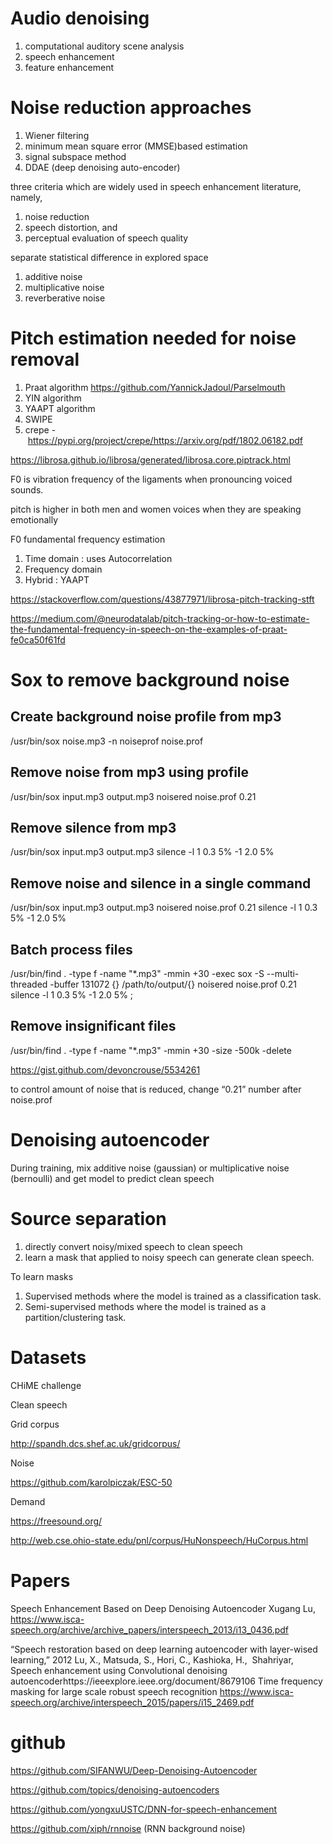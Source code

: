 
# Audio denoising

1. computational auditory scene analysis
1. speech enhancement
1. feature enhancement

# Noise reduction approaches

1. Wiener filtering
2. minimum mean square error (MMSE)based estimation
3. signal subspace method
4. DDAE (deep denoising auto-encoder)

three criteria which are widely used in speech enhancement literature, namely, 
1. noise reduction
1. speech distortion, and 
2. perceptual evaluation of speech quality

separate statistical difference in explored space

1. additive noise
2. multiplicative noise
3. reverberative noise

# Pitch estimation needed for noise removal

1. Praat algorithm https://github.com/YannickJadoul/Parselmouth
2. YIN algorithm
3. YAAPT algorithm
4. SWIPE
5. crepe - https://pypi.org/project/crepe/https://arxiv.org/pdf/1802.06182.pdf

https://librosa.github.io/librosa/generated/librosa.core.piptrack.html

F0 is vibration frequency of the ligaments when pronouncing voiced sounds.

pitch is higher in both men and women voices when they are speaking emotionally

F0 fundamental frequency estimation
1. Time domain : uses Autocorrelation 
2. Frequency domain
3. Hybrid : YAAPT

https://stackoverflow.com/questions/43877971/librosa-pitch-tracking-stft

https://medium.com/@neurodatalab/pitch-tracking-or-how-to-estimate-the-fundamental-frequency-in-speech-on-the-examples-of-praat-fe0ca50f61fd

# Sox to remove background noise

## Create background noise profile from mp3
/usr/bin/sox noise.mp3 -n noiseprof noise.prof

## Remove noise from mp3 using profile
/usr/bin/sox input.mp3 output.mp3 noisered noise.prof 0.21

## Remove silence from mp3
/usr/bin/sox input.mp3 output.mp3 silence -l 1 0.3 5% -1 2.0 5%

## Remove noise and silence in a single command
/usr/bin/sox input.mp3 output.mp3 noisered noise.prof 0.21 silence -l 1 0.3 5% -1 2.0 5%

## Batch process files
/usr/bin/find . -type f -name "*.mp3" -mmin +30 -exec sox -S --multi-threaded -buffer 131072 {} /path/to/output/{} noisered noise.prof 0.21 silence -l 1 0.3 5% -1 2.0 5% \;

## Remove insignificant files
/usr/bin/find . -type f -name "*.mp3" -mmin +30 -size -500k -delete

https://gist.github.com/devoncrouse/5534261

to control amount of noise that is reduced, change “0.21” number after noise.prof

# Denoising autoencoder

During training, mix additive noise (gaussian) or multiplicative noise (bernoulli)
and get model to predict clean speech 

# Source separation

1. directly convert noisy/mixed speech to clean speech
2. learn a mask that applied to noisy speech can generate clean speech.

To learn masks
1) Supervised methods where the model is trained as a classification task.
2) Semi-supervised methods where the model is trained as a partition/clustering task.

# Datasets

CHiME challenge

Clean speech

Grid corpus

http://spandh.dcs.shef.ac.uk/gridcorpus/

Noise

https://github.com/karolpiczak/ESC-50

Demand

https://freesound.org/

http://web.cse.ohio-state.edu/pnl/corpus/HuNonspeech/HuCorpus.html

# Papers

Speech Enhancement Based on Deep Denoising Autoencoder
Xugang Lu, 
https://www.isca-speech.org/archive/archive_papers/interspeech_2013/i13_0436.pdf

“Speech restoration based on deep learning autoencoder with layer-wised learning,” 2012
Lu, X., Matsuda, S., Hori, C., Kashioka, H., 
Shahriyar, Speech enhancement using Convolutional denoising autoencoderhttps://ieeexplore.ieee.org/document/8679106
Time frequency masking for large scale robust speech recognition
https://www.isca-speech.org/archive/interspeech_2015/papers/i15_2469.pdf

# github
https://github.com/SIFANWU/Deep-Denoising-Autoencoder

https://github.com/topics/denoising-autoencoders

https://github.com/yongxuUSTC/DNN-for-speech-enhancement

https://github.com/xiph/rnnoise (RNN background noise)

